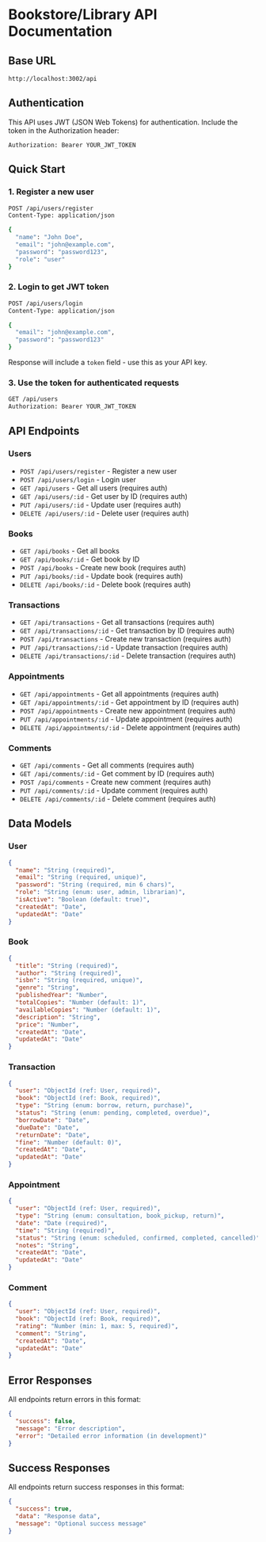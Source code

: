 # Bookstore/Library API Documentation

## Base URL
```
http://localhost:3002/api
```

## Authentication
This API uses JWT (JSON Web Tokens) for authentication. Include the token in the Authorization header:
```
Authorization: Bearer YOUR_JWT_TOKEN
```

## Quick Start

### 1. Register a new user
```bash
POST /api/users/register
Content-Type: application/json

{
  "name": "John Doe",
  "email": "john@example.com",
  "password": "password123",
  "role": "user"
}
```

### 2. Login to get JWT token
```bash
POST /api/users/login
Content-Type: application/json

{
  "email": "john@example.com",
  "password": "password123"
}
```
Response will include a `token` field - use this as your API key.

### 3. Use the token for authenticated requests
```bash
GET /api/users
Authorization: Bearer YOUR_JWT_TOKEN
```

## API Endpoints

### Users
- `POST /api/users/register` - Register a new user
- `POST /api/users/login` - Login user
- `GET /api/users` - Get all users (requires auth)
- `GET /api/users/:id` - Get user by ID (requires auth)
- `PUT /api/users/:id` - Update user (requires auth)
- `DELETE /api/users/:id` - Delete user (requires auth)

### Books
- `GET /api/books` - Get all books
- `GET /api/books/:id` - Get book by ID
- `POST /api/books` - Create new book (requires auth)
- `PUT /api/books/:id` - Update book (requires auth)
- `DELETE /api/books/:id` - Delete book (requires auth)

### Transactions
- `GET /api/transactions` - Get all transactions (requires auth)
- `GET /api/transactions/:id` - Get transaction by ID (requires auth)
- `POST /api/transactions` - Create new transaction (requires auth)
- `PUT /api/transactions/:id` - Update transaction (requires auth)
- `DELETE /api/transactions/:id` - Delete transaction (requires auth)

### Appointments
- `GET /api/appointments` - Get all appointments (requires auth)
- `GET /api/appointments/:id` - Get appointment by ID (requires auth)
- `POST /api/appointments` - Create new appointment (requires auth)
- `PUT /api/appointments/:id` - Update appointment (requires auth)
- `DELETE /api/appointments/:id` - Delete appointment (requires auth)

### Comments
- `GET /api/comments` - Get all comments (requires auth)
- `GET /api/comments/:id` - Get comment by ID (requires auth)
- `POST /api/comments` - Create new comment (requires auth)
- `PUT /api/comments/:id` - Update comment (requires auth)
- `DELETE /api/comments/:id` - Delete comment (requires auth)

## Data Models

### User
```json
{
  "name": "String (required)",
  "email": "String (required, unique)",
  "password": "String (required, min 6 chars)",
  "role": "String (enum: user, admin, librarian)",
  "isActive": "Boolean (default: true)",
  "createdAt": "Date",
  "updatedAt": "Date"
}
```

### Book
```json
{
  "title": "String (required)",
  "author": "String (required)",
  "isbn": "String (required, unique)",
  "genre": "String",
  "publishedYear": "Number",
  "totalCopies": "Number (default: 1)",
  "availableCopies": "Number (default: 1)",
  "description": "String",
  "price": "Number",
  "createdAt": "Date",
  "updatedAt": "Date"
}
```

### Transaction
```json
{
  "user": "ObjectId (ref: User, required)",
  "book": "ObjectId (ref: Book, required)",
  "type": "String (enum: borrow, return, purchase)",
  "status": "String (enum: pending, completed, overdue)",
  "borrowDate": "Date",
  "dueDate": "Date",
  "returnDate": "Date",
  "fine": "Number (default: 0)",
  "createdAt": "Date",
  "updatedAt": "Date"
}
```

### Appointment
```json
{
  "user": "ObjectId (ref: User, required)",
  "type": "String (enum: consultation, book_pickup, return)",
  "date": "Date (required)",
  "time": "String (required)",
  "status": "String (enum: scheduled, confirmed, completed, cancelled)",
  "notes": "String",
  "createdAt": "Date",
  "updatedAt": "Date"
}
```

### Comment
```json
{
  "user": "ObjectId (ref: User, required)",
  "book": "ObjectId (ref: Book, required)",
  "rating": "Number (min: 1, max: 5, required)",
  "comment": "String",
  "createdAt": "Date",
  "updatedAt": "Date"
}
```

## Error Responses
All endpoints return errors in this format:
```json
{
  "success": false,
  "message": "Error description",
  "error": "Detailed error information (in development)"
}
```

## Success Responses
All endpoints return success responses in this format:
```json
{
  "success": true,
  "data": "Response data",
  "message": "Optional success message"
}
```
